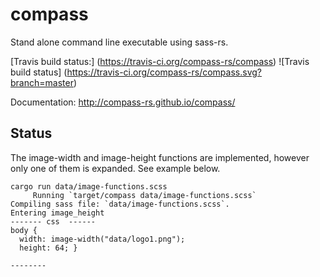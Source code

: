 compass
===


Stand alone command line executable using sass-rs.

[Travis build status:] (https://travis-ci.org/compass-rs/compass) ![Travis build status]
(https://travis-ci.org/compass-rs/compass.svg?branch=master)

Documentation: http://compass-rs.github.io/compass/

Status
------


The image-width and image-height functions are implemented, however only one of them is expanded. See example below.

```
cargo run data/image-functions.scss
     Running `target/compass data/image-functions.scss`
Compiling sass file: `data/image-functions.scss`.
Entering image_height
------- css  ------
body {
  width: image-width("data/logo1.png");
  height: 64; }

--------
```
